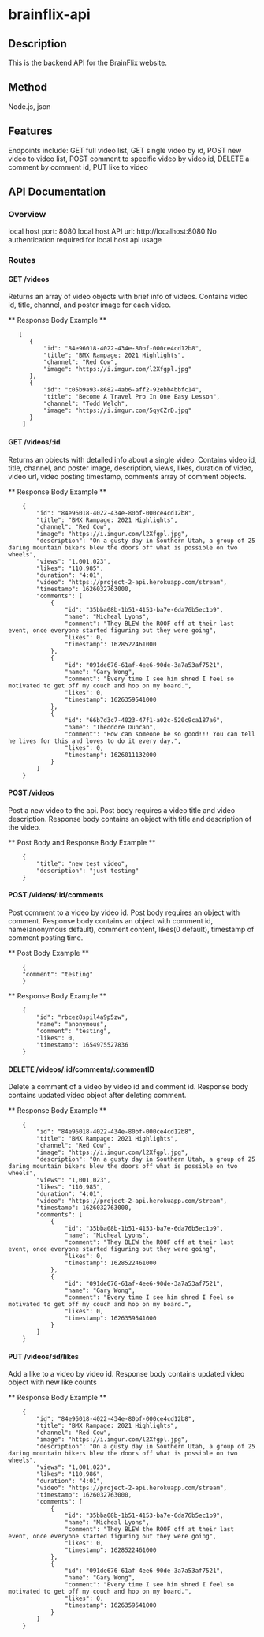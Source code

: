 # brainflix-api

## Description ##

This is the backend API for the BrainFlix website.


## Method ##

Node.js, json


## Features ##

Endpoints include: GET full video list, GET single video by id, POST new video to video list, POST comment to specific video by video id, DELETE a comment by comment id, PUT like to video




## API Documentation ##

### Overview ###
local host port: 8080
local host API url: http://localhost:8080
No authentication required for local host api usage

### Routes ###

#### GET /videos ####
Returns an array of video objects with brief info of videos. 
Contains video id, title, channel, and poster image for each video.

** Response Body Example **
```
   [
      {
          "id": "84e96018-4022-434e-80bf-000ce4cd12b8",
          "title": "BMX Rampage: 2021 Highlights",
          "channel": "Red Cow",
          "image": "https://i.imgur.com/l2Xfgpl.jpg"
      },
      {
          "id": "c05b9a93-8682-4ab6-aff2-92ebb4bbfc14",
          "title": "Become A Travel Pro In One Easy Lesson",
          "channel": "Todd Welch",
          "image": "https://i.imgur.com/5qyCZrD.jpg"
      }
    ]
```

#### GET /videos/:id ####
Returns an objects with detailed info about a single video. 
Contains video id, title, channel, and poster image, description, views, likes, duration of video, video url, video posting timestamp, comments array of comment objects.

** Response Body Example **
```
    {
        "id": "84e96018-4022-434e-80bf-000ce4cd12b8",
        "title": "BMX Rampage: 2021 Highlights",
        "channel": "Red Cow",
        "image": "https://i.imgur.com/l2Xfgpl.jpg",
        "description": "On a gusty day in Southern Utah, a group of 25 daring mountain bikers blew the doors off what is possible on two wheels",
        "views": "1,001,023",
        "likes": "110,985",
        "duration": "4:01",
        "video": "https://project-2-api.herokuapp.com/stream",
        "timestamp": 1626032763000,
        "comments": [
            {
                "id": "35bba08b-1b51-4153-ba7e-6da76b5ec1b9",
                "name": "Micheal Lyons",
                "comment": "They BLEW the ROOF off at their last event, once everyone started figuring out they were going",
                "likes": 0,
                "timestamp": 1628522461000
            },
            {
                "id": "091de676-61af-4ee6-90de-3a7a53af7521",
                "name": "Gary Wong",
                "comment": "Every time I see him shred I feel so motivated to get off my couch and hop on my board.",
                "likes": 0,
                "timestamp": 1626359541000
            },
            {
                "id": "66b7d3c7-4023-47f1-a02c-520c9ca187a6",
                "name": "Theodore Duncan",
                "comment": "How can someone be so good!!! You can tell he lives for this and loves to do it every day.",
                "likes": 0,
                "timestamp": 1626011132000
            }
        ]
    }
```

#### POST /videos ####
Post a new video to the api.
Post body requires a video title and video description. 
Response body contains an object with title and description of the video.

** Post Body and Response Body Example **
```
    {
        "title": "new test video",
        "description": "just testing"
    }
```

#### POST /videos/:id/comments ####
Post comment to a video by video id.
Post body requires an object with comment.
Response body contains an object with comment id, name(anonymous default), comment content, likes(0 default), timestamp of comment posting time.

** Post Body Example **
```
    {
    "comment": "testing"
    }
```

** Response Body Example **
```
    {
        "id": "rbcez8spil4a9p5zw",
        "name": "anonymous",
        "comment": "testing",
        "likes": 0,
        "timestamp": 1654975527836
    }
```

#### DELETE /videos/:id/comments/:commentID ####
Delete a comment of a video by video id and comment id.
Response body contains updated video object after deleting comment.

** Response Body Example **
```
    {
        "id": "84e96018-4022-434e-80bf-000ce4cd12b8",
        "title": "BMX Rampage: 2021 Highlights",
        "channel": "Red Cow",
        "image": "https://i.imgur.com/l2Xfgpl.jpg",
        "description": "On a gusty day in Southern Utah, a group of 25 daring mountain bikers blew the doors off what is possible on two wheels",
        "views": "1,001,023",
        "likes": "110,985",
        "duration": "4:01",
        "video": "https://project-2-api.herokuapp.com/stream",
        "timestamp": 1626032763000,
        "comments": [
            {
                "id": "35bba08b-1b51-4153-ba7e-6da76b5ec1b9",
                "name": "Micheal Lyons",
                "comment": "They BLEW the ROOF off at their last event, once everyone started figuring out they were going",
                "likes": 0,
                "timestamp": 1628522461000
            },
            {
                "id": "091de676-61af-4ee6-90de-3a7a53af7521",
                "name": "Gary Wong",
                "comment": "Every time I see him shred I feel so motivated to get off my couch and hop on my board.",
                "likes": 0,
                "timestamp": 1626359541000
            }
        ]
    }
```

#### PUT /videos/:id/likes ####
Add a like to a video by video id.
Response body contains updated video object with new like counts

** Response Body Example **
```
    {
        "id": "84e96018-4022-434e-80bf-000ce4cd12b8",
        "title": "BMX Rampage: 2021 Highlights",
        "channel": "Red Cow",
        "image": "https://i.imgur.com/l2Xfgpl.jpg",
        "description": "On a gusty day in Southern Utah, a group of 25 daring mountain bikers blew the doors off what is possible on two wheels",
        "views": "1,001,023",
        "likes": "110,986",
        "duration": "4:01",
        "video": "https://project-2-api.herokuapp.com/stream",
        "timestamp": 1626032763000,
        "comments": [
            {
                "id": "35bba08b-1b51-4153-ba7e-6da76b5ec1b9",
                "name": "Micheal Lyons",
                "comment": "They BLEW the ROOF off at their last event, once everyone started figuring out they were going",
                "likes": 0,
                "timestamp": 1628522461000
            },
            {
                "id": "091de676-61af-4ee6-90de-3a7a53af7521",
                "name": "Gary Wong",
                "comment": "Every time I see him shred I feel so motivated to get off my couch and hop on my board.",
                "likes": 0,
                "timestamp": 1626359541000
            }
        ]
    }
```


